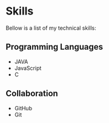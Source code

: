 # Skills

Bellow is a list of my technical skills:

## Programming Languages
  - JAVA
  - JavaScript
  - C
  
## Collaboration
  * GitHub
  * Git
